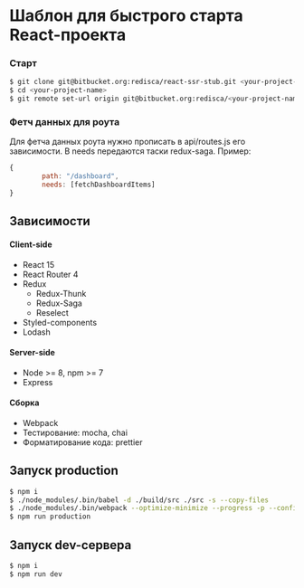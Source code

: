 # Шаблон для быстрого старта React-проекта

### Старт
```bash
$ git clone git@bitbucket.org:redisca/react-ssr-stub.git <your-project-name>
$ cd <your-project-name>
$ git remote set-url origin git@bitbucket.org:redisca/<your-project-name>.git
```

### Фетч данных для роута
Для фетча данных роута нужно прописать в api/routes.js его зависимости.
В needs передаются таски redux-saga.
Пример: 
```js
{
        path: "/dashboard",
        needs: [fetchDashboardItems]
}
```

## Зависимости

#### Client-side
* React 15
* React Router 4
* Redux
    * Redux-Thunk
    * Redux-Saga
    * Reselect
* Styled-components
* Lodash
    
#### Server-side
* Node >= 8, npm >= 7
* Express

#### Сборка
* Webpack
* Тестирование: mocha, chai
* Форматирование кода: prettier
    


## Запуск production
```bash
$ npm i
$ ./node_modules/.bin/babel -d ./build/src ./src -s --copy-files
$ ./node_modules/.bin/webpack --optimize-minimize --progress -p --config ./webpack.production.config.js
$ npm run production
```

## Запуск dev-сервера
```bash
$ npm i
$ npm run dev
```
